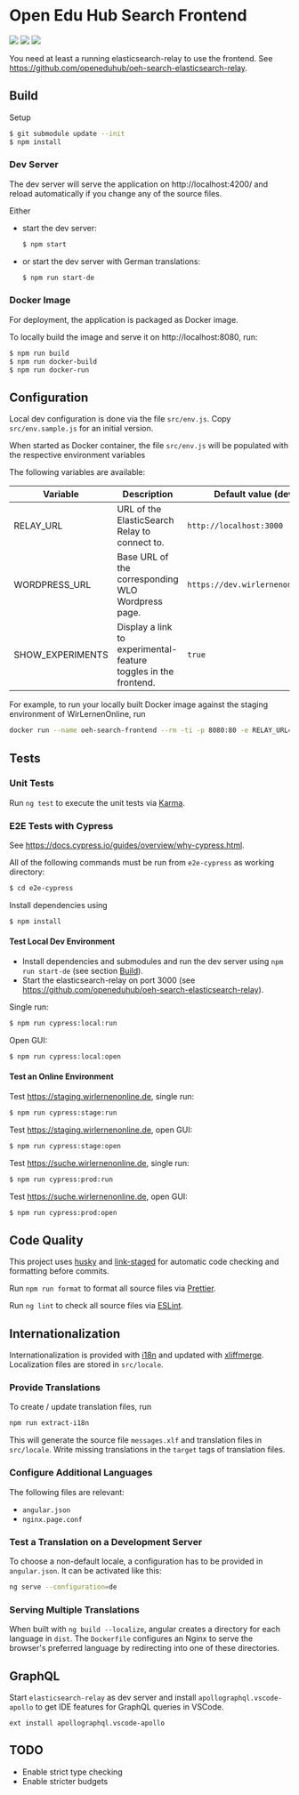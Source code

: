 # Open Edu Hub Search Frontend

![](https://github.com/openeduhub/oeh-search-frontend/workflows/Publish/badge.svg)
![](https://github.com/openeduhub/oeh-search-frontend/workflows/Lint/badge.svg)
![](https://github.com/openeduhub/oeh-search-frontend/workflows/Cypress/badge.svg)

You need at least a running elasticsearch-relay to use the frontend. See
https://github.com/openeduhub/oeh-search-elasticsearch-relay.

## Build

Setup

```bash
$ git submodule update --init
$ npm install
```

### Dev Server

The dev server will serve the application on http://localhost:4200/ and reload automatically if you
change any of the source files.

Either

-   start the dev server:

    ```bash
    $ npm start
    ```

-   or start the dev server with German translations:
    ```bash
    $ npm run start-de
    ```

### Docker Image

For deployment, the application is packaged as Docker image.

To locally build the image and serve it on http://localhost:8080, run:

```bash
$ npm run build
$ npm run docker-build
$ npm run docker-run
```

## Configuration

Local dev configuration is done via the file `src/env.js`. Copy `src/env.sample.js` for an initial version.

When started as Docker container, the file `src/env.js` will be populated with the respective environment variables

The following variables are available:

| Variable         | Description                                                     | Default value (dev)              | Default value (prod)                |
| ---------------- | --------------------------------------------------------------- | -------------------------------- | ----------------------------------- |
| RELAY_URL        | URL of the ElasticSearch Relay to connect to.                   | `http://localhost:3000`          | `window.location.origin + '/relay'` |
| WORDPRESS_URL    | Base URL of the corresponding WLO Wordpress page.               | `https://dev.wirlernenonline.de` | `https://wirlernenonline.de`        |
| SHOW_EXPERIMENTS | Display a link to experimental-feature toggles in the frontend. | `true`                           | `false`                             |

For example, to run your locally built Docker image against the staging environment of
WirLernenOnline, run

```bash
docker run --name oeh-search-frontend --rm -ti -p 8080:80 -e RELAY_URL=https://staging.wirlernenonline.de/relay openeduhub/oeh-search-frontend:local
```

## Tests

### Unit Tests

Run `ng test` to execute the unit tests via [Karma](https://karma-runner.github.io).

### E2E Tests with Cypress

See https://docs.cypress.io/guides/overview/why-cypress.html.

All of the following commands must be run from `e2e-cypress` as working directory:

```bash
$ cd e2e-cypress
```

Install dependencies using

```bash
$ npm install
```

#### Test Local Dev Environment

-   Install dependencies and submodules and run the dev server using `npm run start-de` (see section
    [Build](##Build)).
-   Start the elasticsearch-relay on port 3000 (see
    https://github.com/openeduhub/oeh-search-elasticsearch-relay).

Single run:

```bash
$ npm run cypress:local:run
```

Open GUI:

```bash
$ npm run cypress:local:open
```

#### Test an Online Environment

Test https://staging.wirlernenonline.de, single run:

```bash
$ npm run cypress:stage:run
```

Test https://staging.wirlernenonline.de, open GUI:

```bash
$ npm run cypress:stage:open
```

Test https://suche.wirlernenonline.de, single run:

```bash
$ npm run cypress:prod:run
```

Test https://suche.wirlernenonline.de, open GUI:

```bash
$ npm run cypress:prod:open
```

## Code Quality

This project uses [husky](https://github.com/typicode/husky) and
[link-staged](https://github.com/okonet/lint-staged) for automatic code checking and formatting
before commits.

Run `npm run format` to format all source files via [Prettier](https://prettier.io/).

Run `ng lint` to check all source files via [ESLint](https://eslint.org/).

## Internationalization

Internationalization is provided with [i18n](https://angular.io/guide/i18n) and updated with
[xliffmerge](https://github.com/martinroob/ngx-i18nsupport/wiki/Tutorial-for-using-xliffmerge-with-angular-cli).
Localization files are stored in `src/locale`.

### Provide Translations

To create / update translation files, run

```bash
npm run extract-i18n
```

This will generate the source file `messages.xlf` and translation files in `src/locale`.
Write missing translations in the `target` tags of translation files.

### Configure Additional Languages

The following files are relevant:

-   `angular.json`
-   `nginx.page.conf`

### Test a Translation on a Development Server

To choose a non-default locale, a configuration has to be provided in `angular.json`. It can be
activated like this:

```bash
ng serve --configuration=de
```

### Serving Multiple Translations

When built with `ng build --localize`, angular creates a directory for each language in `dist`. The
`Dockerfile` configures an Nginx to serve the browser's preferred language by redirecting into one
of these directories.

## GraphQL

Start `elasticsearch-relay` as dev server and install `apollographql.vscode-apollo` to get IDE
features for GraphQL queries in VSCode.

```
ext install apollographql.vscode-apollo
```

## TODO

-   Enable strict type checking
-   Enable stricter budgets
